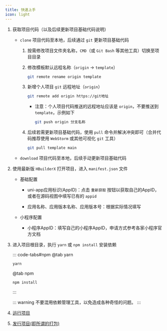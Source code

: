 ```yaml
---
title: 快速上手
icon: light
---
```


1. 获取项目代码（以及后续更新项目基础代码说明）

	- <badge text="推荐" type="tip" vertical="middle"></badge> `clone` 项目代码至本地，后续通过 `git` 更新项目基础代码

		1. 按需修改项目文件夹名称，`CMD`（或 `Git Bash` 等其他工具）切换至项目目录

		1. 修改模板默认远程名称（`origin` -> `template`）

			```bash
			git remote rename origin template
			```

		1. 新增个人项目 `git` 远程地址（`origin`）

			```bash
			git remote add origin https://git地址
			```

			- 注意：个人项目代码推送的远程地址应该是 `origin`，不要推送到 `template`，示例如下

				```bash
				git push origin 分支名称
				```

		1. 后续若需更新项目基础代码，使用 `pull` 命令并解决冲突即可（合并代码推荐使用 `WebStorm` 或其他可视化 `git` 工具）

			```bash
			git pull template main
			```

	- `download` 项目代码至本地，后续手动更新项目基础代码

1. 使用最新版 `HBuilderX` 打开项目，进入 `manifest.json` 文件

	- 基础配置

		- uni-app应用标识(AppID)：点击 `重新获取` 按钮以获取自己的AppID，或者在源码视图中填写已有的 `appid`

		- 应用名称、应用版本名称、应用版本号：根据实际情况填写

	- 小程序配置

		- 小程序AppID：填写自己的小程序AppID，申请方式参考各家小程序官方文档

1. 进入项目根目录，执行 `yarn` <badge text="推荐" type="tip"></badge> 或 `npm install` 安装依赖

	::: code-tabs#npm
	@tab yarn
	```bash
	yarn
	```

	@tab npm
	```bash
	npm install
	```
	:::

	::: warning
	不要混用依赖管理工具，以免造成各种奇怪的问题。
	:::

1. [运行项目](https://uniapp.dcloud.net.cn/quickstart-hx.html#%E8%BF%90%E8%A1%8Cuni-app)

1. [发行项目(即所谓的打包)](https://uniapp.dcloud.net.cn/quickstart-hx.html#%E5%8F%91%E5%B8%83uni-app)
